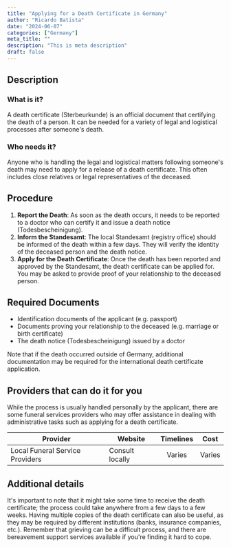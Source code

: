 ```yaml
---
title: "Applying for a Death Certificate in Germany"
author: "Ricardo Batista"
date: "2024-06-07"
categories: ["Germany"]
meta_title: ""
description: "This is meta description"
draft: false
---
```


## Description
### What is it?
A death certificate (Sterbeurkunde) is an official document that certifying the death of a person. It can be needed for a variety of legal and logistical processes after someone's death.

### Who needs it?
Anyone who is handling the legal and logistical matters following someone's death may need to apply for a release of a death certificate. This often includes close relatives or legal representatives of the deceased. 

## Procedure
1. **Report the Death**: As soon as the death occurs, it needs to be reported to a doctor who can certify it and issue a death notice (Todesbescheinigung).
2. **Inform the Standesamt**: The local Standesamt (registry office) should be informed of the death within a few days. They will verify the identity of the deceased person and the death notice.
3. **Apply for the Death Certificate**: Once the death has been reported and approved by the Standesamt, the death certificate can be applied for. You may be asked to provide proof of your relationship to the deceased person.

## Required Documents
- Identification documents of the applicant (e.g. passport)
- Documents proving your relationship to the deceased (e.g. marriage or birth certificate)
- The death notice (Todesbescheinigung) issued by a doctor

Note that if the death occurred outside of Germany, additional documentation may be required for the international death certificate application.

## Providers that can do it for you

While the process is usually handled personally by the applicant, there are some funeral services providers who may offer assistance in dealing with administrative tasks such as applying for a death certificate.

| Provider        |     Website     |     Timelines    |       Cost      |
| --------------- | --------------- |  :-------------: | :-------------: |
| Local Funeral Service Providers    |  Consult locally       |  Varies     |  Varies  |

## Additional details
It's important to note that it might take some time to receive the death certificate; the process could take anywhere from a few days to a few weeks. Having multiple copies of the death certificate can also be useful, as they may be required by different institutions (banks, insurance companies, etc.).
Remember that grieving can be a difficult process, and there are bereavement support services available if you're finding it hard to cope.